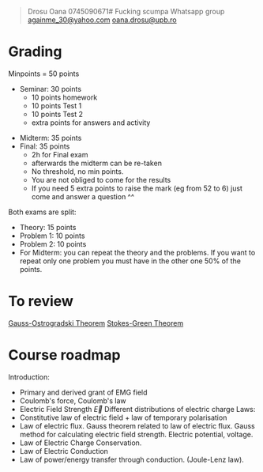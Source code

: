 > Drosu Oana
> 0745090671#
> Fucking scumpa
> Whatsapp group
> againme_30@yahoo.com
> oana.drosu@upb.ro

# Grading
Minpoints = 50 points
* Seminar: 30 points
	+ 10 points homework
	+ 10 points Test 1
	+ 10 points Test 2
	+ extra points for answers and activity
+ Midterm: 35 points
+ Final: 35 points
	+ 2h for Final exam
	+ afterwards the midterm can be re-taken
	+ No threshold, no min points.
	+ You are not obliged to come for the results
	+ If you need 5 extra points to raise the mark (eg from 52 to 6) just come and answer a question ^^

Both exams are split:
* Theory: 15 points
* Problem 1: 10 points
* Problem 2: 10 points
* For Midterm: you can repeat the theory and the problems. If you want to repeat only one problem you must have in the other one 50% of the points.

# To review
[Gauss-Ostrogradski Theorem](https://www.google.com/url?sa=t&rct=j&q=&esrc=s&source=web&cd=&cad=rja&uact=8&ved=2ahUKEwjZ4Ima2c2EAxXJgP0HHVrBCtoQwqsBegQICBAG&url=https%3A%2F%2Fwww.youtube.com%2Fwatch%3Fv%3DfE8L6Yz9gBo&usg=AOvVaw0FVm-t3xDzkbI_hkQpFSy-&opi=89978449)
[Stokes-Green Theorem](https://www.google.com/url?sa=t&rct=j&q=&esrc=s&source=web&cd=&cad=rja&uact=8&ved=2ahUKEwiLt_C22c2EAxWM7rsIHcugAAYQwqsBegQIDhAG&url=https%3A%2F%2Fwww.youtube.com%2Fwatch%3Fv%3DLqNqqidw2mg&usg=AOvVaw0uS5XUEbfm_ZgFOHJH54_0&opi=89978449)

# Course roadmap
Introduction: 
+ Primary and derived grant of EMG field
+ Coulomb's force, Coulomb's law
+ Electric Field Strength $\vec{E}$
	Different distributions of electric charge
Laws:
+ Constitutive law of electric field + law of temporary polarisation
+ Law of electric flux. Gauss theorem related to law of electric flux. Gauss method for calculating electric field strength. Electric potential,  voltage.
+ Law of Electric Charge Conservation.
+ Law of Electric Conduction
+ Law of power/energy transfer through conduction. (Joule-Lenz law). 



